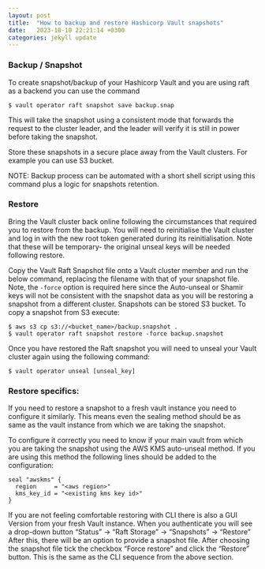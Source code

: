```yaml
---
layout: post
title:  "How to backup and restore Hashicorp Vault snapshots"
date:   2023-10-10 22:21:14 +0300
categories: jekyll update
---
```

### Backup / Snapshot
To create snapshot/backup of your Hashicorp Vault and you are using raft as a backend you can use the command
```shell
$ vault operator raft snapshot save backup.snap
```
This will take the snapshot using a consistent mode that forwards the request to the cluster leader, and the leader will verify it is still in power before taking the snapshot.

Store these snapshots in a secure place away from the Vault clusters. For example you can use S3 bucket.

NOTE: Backup process can be automated with a short shell script using this command plus a logic for snapshots retention.
### Restore
Bring the Vault cluster back online following the circumstances that required you to restore from the backup. You will need to reinitialise the Vault cluster and log in with the new root token generated during its reinitialisation. Note that these will be temporary- the original unseal keys will be needed following restore.

Copy the Vault Raft Snapshot file onto a Vault cluster member and run the below command, replacing the filename with that of your snapshot file. Note, the ```-force``` option is required here since the Auto-unseal or Shamir keys will not be consistent with the snapshot data as you will be restoring a snapshot from a different cluster. Snapshots can be stored S3 bucket. To copy a snapshot from S3 execute:

```shell
$ aws s3 cp s3://<bucket_name>/backup.snapshot . 
$ vault operator raft snapshot restore -force backup.snapshot
```

Once you have restored the Raft snapshot you will need to unseal your Vault cluster again using the following command:
```shell
$ vault operator unseal [unseal_key]
```
### Restore specifics:

If you need to restore a snapshot to a fresh vault instance you need to configure it similarly.  This means even the sealing method should be as same as the vault instance from which we are taking the snapshot.

To configure it correctly you need to know if your main vault from which you are taking the snapshot using the AWS KMS auto-unseal method. If you are using this method the following lines should be added to the configuration:
```
seal "awskms" {
  region     = "<aws region>"
  kms_key_id = "<existing kms key id>"
}
```

If you are not feeling comfortable restoring with CLI there is also a GUI Version from your fresh Vault instance.
When you authenticate you will see a drop-down button “Status” → “Raft Storage” → “Snapshots” → “Restore”
After this, there will be an option to provide a snapshot file.
After choosing the snapshot file tick the checkbox “Force restore” and click the “Restore” button.
This is the same as the CLI sequence from the above section.
